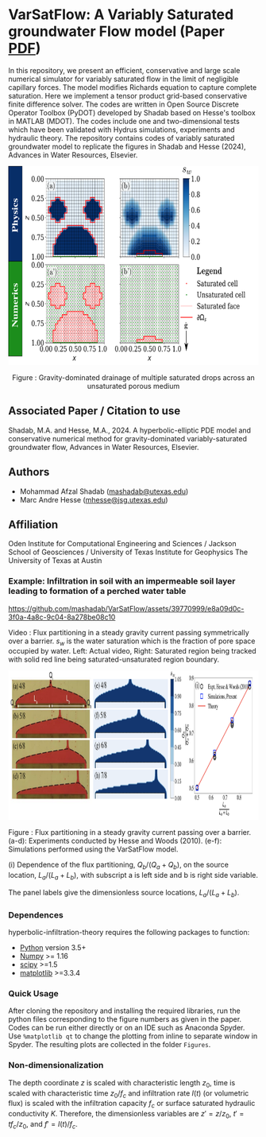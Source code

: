 # VarSatFlow: A Variably Saturated groundwater Flow model (Paper [PDF](https://arxiv.org/abs/2210.04724))

In this repository, we present an efficient, conservative and large scale numerical simulator for variably saturated flow in the limit of negligible capillary forces. The model modifies Richards equation to capture complete saturation. Here we implement a tensor product grid-based conservative finite difference solver. The codes are written in Open Source Discrete Operator Toolbox (PyDOT) developed by Shadab based on Hesse's toolbox in MATLAB (MDOT). The codes include one and two-dimensional tests which have been validated with Hydrus simulations, experiments and hydraulic theory. The repository contains codes of variably saturated groundwater model to replicate the figures in Shadab and Hesse (2024), Advances in Water Resources, Elsevier.

<p align="center">
<img src="./Cover/CoverNew.png" height="400"> 
 </p>
 <p align="center">
  Figure : Gravity-dominated drainage of multiple saturated drops across an unsaturated porous medium
</p>

## Associated Paper / Citation to use
Shadab, M.A. and Hesse, M.A., 2024. A hyperbolic-elliptic PDE model and conservative numerical method for gravity-dominated variably-saturated groundwater flow, Advances in Water Resources, Elsevier.

## Authors
- Mohammad Afzal Shadab (mashadab@utexas.edu)
- Marc Andre Hesse (mhesse@jsg.utexas.edu)

## Affiliation
Oden Institute for Computational Engineering and Sciences / Jackson School of Geosciences / University of Texas Institute for Geophysics
The University of Texas at Austin

### Example: Infiltration in soil with an impermeable soil layer leading to formation of a perched water table

https://github.com/mashadab/VarSatFlow/assets/39770999/e8a09d0c-3f0a-4a8c-9c04-8a278be08c10

Video : Flux partitioning in a steady gravity current passing symmetrically over a barrier. $`s_w`$ is the water saturation which is the fraction of pore space occupied by water. Left: Actual video, Right: Saturated region being tracked with solid red line being saturated-unsaturated region boundary.

<p align="center">
<img src="./Cover/Cover.png" height="300">
</p>
Figure : Flux partitioning in a steady gravity current passing over a barrier. 
(a-d): Experiments conducted by Hesse and Woods (2010). 
(e-f): Simulations performed using the VarSatFlow model. 

(i) Dependence of the flux partitioning, $`Q_b/(Q_a+Q_b)`$, on the source location, $`L_a/(L_a+L_b)`$, with subscript a is left side and b is right side variable. 


The panel labels give the dimensionless source locations, $`L_a/(L_a+L_b)`$.



### Dependences
hyperbolic-infiltration-theory requires the following packages to function:
- [Python](https://www.python.org/) version 3.5+
- [Numpy](http://www.numpy.org/) >= 1.16
- [scipy](https://www.scipy.org/) >=1.5
- [matplotlib](https://matplotlib.org/) >=3.3.4


### Quick Usage
After cloning the repository and installing the required libraries, run the python files corresponding to the figure numbers as given in the paper. Codes can be run either directly or on an IDE such as Anaconda Spyder. Use `%matplotlib qt` to change the plotting from inline to separate window in Spyder. The resulting plots are collected in the folder `Figures`.

### Non-dimensionalization
The depth coordinate $`z`$ is scaled with characteristic length $`z_0`$, time is scaled with characteristic time $`z_0/f_c`$ and infiltration rate $`I(t)`$ (or volumetric flux) is scaled with the infiltration capacity $`f_c`$ or surface saturated hydraulic conductivity $`K`$. Therefore, the dimensionless variables are $`z'=z/z_0`$, $`t'=tf_c/z_0`$, and $`f'=I(t)/f_c`$.

